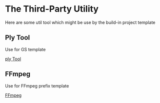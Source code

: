 # The Third-Party Utility

Here are some util tool which might be use by the build-in project template

## Ply Tool

Use for GS template

[ply Tool](./ply_tool/README.md)

## FFmpeg

Use for FFmpeg prefix template

[FFmpeg](https://github.com/btbn/ffmpeg-builds/releases)